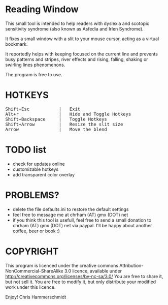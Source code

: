 ﻿Reading Window
==============

This small tool is intended to help readers with dyslexia and scotopic sensitivity syndrome (also known as Asfedia and Irlen Syndrome).

It fixes a small window with a slit to your mouse cursor, acting as a virtual bookmark. 

It reportedly helps with keeping focused on the current line and prevents busy patterns and stripes, river effects and rising, falling, shaking or swirling lines phenomenons.

The program is free to use. 

HOTKEYS
=======
<pre>
Shift+Esc			|	Exit
Alt+r			 	|	Hide and Toggle Hotkeys
Shift+Backspace		|	Toggle Hotkeys
Shift+Arrow			|	Resize the slit size
Arrow				|	Move the blend
</pre>

TODO list
=========

* check for updates online
* customizable hotkeys
* add transparent color overlay

PROBLEMS?
=========

* delete the file defaults.ini to restore the default settings
* feel free to message me at chrham (AT) gmx (DOT) net
* if you think this tool is usefull, feel free to send a small donation to chrham (AT) gmx (DOT) net via paypal. I'll be happy about another coffee, beer or book :)

COPYRIGHT
=========
This program is licenced under the creative commons Attribution-NonCommercial-ShareAlike 3.0 licence, available under 
http://creativecommons.org/licenses/by-nc-sa/3.0/
You are free to share it, but not sell it. You are free to modify it, but only distribute your modified work under this licence.

Enjoy!
Chris Hammerschmidt